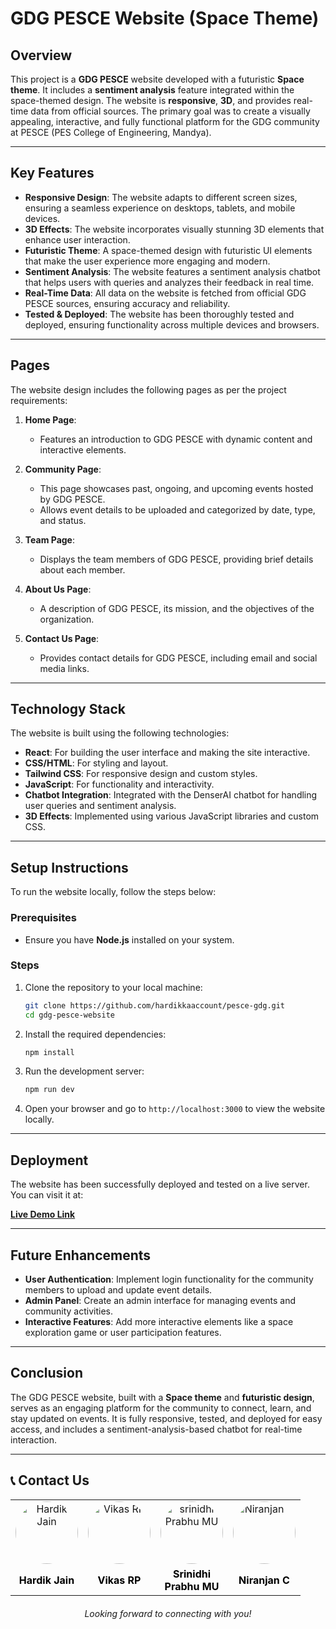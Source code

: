 # GDG PESCE Website (Space Theme)

## Overview

This project is a **GDG PESCE** website developed with a futuristic **Space theme**. It includes a **sentiment analysis** feature integrated within the space-themed design. The website is **responsive**, **3D**, and provides real-time data from official sources. The primary goal was to create a visually appealing, interactive, and fully functional platform for the GDG community at PESCE (PES College of Engineering, Mandya).

---

## Key Features

- **Responsive Design**: The website adapts to different screen sizes, ensuring a seamless experience on desktops, tablets, and mobile devices.
- **3D Effects**: The website incorporates visually stunning 3D elements that enhance user interaction.
- **Futuristic Theme**: A space-themed design with futuristic UI elements that make the user experience more engaging and modern.
- **Sentiment Analysis**: The website features a sentiment analysis chatbot that helps users with queries and analyzes their feedback in real time.
- **Real-Time Data**: All data on the website is fetched from official GDG PESCE sources, ensuring accuracy and reliability.
- **Tested & Deployed**: The website has been thoroughly tested and deployed, ensuring functionality across multiple devices and browsers.

---

## Pages

The website design includes the following pages as per the project requirements:

1. **Home Page**: 
   - Features an introduction to GDG PESCE with dynamic content and interactive elements.
   
2. **Community Page**:
   - This page showcases past, ongoing, and upcoming events hosted by GDG PESCE.
   - Allows event details to be uploaded and categorized by date, type, and status.

3. **Team Page**:
   - Displays the team members of GDG PESCE, providing brief details about each member.

4. **About Us Page**:
   - A description of GDG PESCE, its mission, and the objectives of the organization.
   
5. **Contact Us Page**:
   - Provides contact details for GDG PESCE, including email and social media links.

---

## Technology Stack

The website is built using the following technologies:

- **React**: For building the user interface and making the site interactive.
- **CSS/HTML**: For styling and layout.
- **Tailwind CSS**: For responsive design and custom styles.
- **JavaScript**: For functionality and interactivity.
- **Chatbot Integration**: Integrated with the DenserAI chatbot for handling user queries and sentiment analysis.
- **3D Effects**: Implemented using various JavaScript libraries and custom CSS.

---

## Setup Instructions

To run the website locally, follow the steps below:

### Prerequisites

- Ensure you have **Node.js** installed on your system.

### Steps

1. Clone the repository to your local machine:
   ```bash
   git clone https://github.com/hardikkaaccount/pesce-gdg.git
   cd gdg-pesce-website
   ```

2. Install the required dependencies:
   ```bash
   npm install
   ```

3. Run the development server:
   ```bash
   npm run dev
   ```

4. Open your browser and go to `http://localhost:3000` to view the website locally.

---

## Deployment

The website has been successfully deployed and tested on a live server. You can visit it at:

[**Live Demo Link**](https://yourwebsite.com)

---

## Future Enhancements

- **User Authentication**: Implement login functionality for the community members to upload and update event details.
- **Admin Panel**: Create an admin interface for managing events and community activities.
- **Interactive Features**: Add more interactive elements like a space exploration game or user participation features.

---

## Conclusion

The GDG PESCE website, built with a **Space theme** and **futuristic design**, serves as an engaging platform for the community to connect, learn, and stay updated on events. It is fully responsive, tested, and deployed for easy access, and includes a sentiment-analysis-based chatbot for real-time interaction.

---

## 📞 Contact Us  

<table style="width: 100%; text-align: center; border-collapse: collapse;">

  <tr>
    <td>
      <a href="https://github.com/hardikkaaccount" target="_blank">
        <img src="https://avatars.githubusercontent.com/u/141545710?v=4" alt="Hardik Jain" style="width: 100px; height: 100px; border-radius: 50%;">
      </a>
    </td>
    <td>
      <a href="https://github.com/Vikasrp24" target="_blank">
        <img src="https://media.licdn.com/dms/image/v2/D5603AQE9w9_esDQ3Hg/profile-displayphoto-shrink_800_800/profile-displayphoto-shrink_800_800/0/1733056456812?e=1738800000&v=beta&t=EpVlWduasfZns262SM0b5_h8sCFplOUX03WeDofb-Rk" alt="Vikas RP" style="width: 100px; height: 100px; border-radius: 50%;">
      </a>
    </td>
        <td>
      <a href="https://gitHub.com/Srinidhiprabhumu" target="_blank">
        <img src="https://media.licdn.com/dms/image/v2/D5603AQFp3x8kIr5-tw/profile-displayphoto-shrink_800_800/profile-displayphoto-shrink_800_800/0/1715504195864?e=1738800000&v=beta&t=q2zuWXw45LztEQupqmDAOwwDmrYmsNlm0bDbLrOKt9o" alt="srinidhi Prabhu MU" style="width: 100px; height: 100px; border-radius: 50%;">
      </a>
    </td>
        <td>
      <a href="https://github.com/SennaGtr28" target="_blank">
        <img src="https://media.licdn.com/dms/image/v2/D5603AQGWhSA51Nm9iw/profile-displayphoto-shrink_800_800/profile-displayphoto-shrink_800_800/0/1716106253823?e=1738800000&v=beta&t=6o3YGWmoeT9dICMmS0xqJfQaIVbMf4DXX7QhTUMk2to" alt="Niranjan C" style="width: 100px; height: 100px; border-radius: 50%;">
      </a>
    </td>
  </tr>
  
  <tr>
    <td>
      <a href="https://www.linkedin.com/in/hardikjain108/" target="_blank" style="text-decoration: none; color: black; font-weight: bold;">
        Hardik Jain
      </a>
    </td>
    <td>
      <a href="https://www.linkedin.com/in/rpvikas" target="_blank" style="text-decoration: none; color: black; font-weight: bold;">
        Vikas RP
      </a>
    </td>
    <td>
      <a href="https://www.linkedin.com/in/srinidhi0512/" target="_blank" style="text-decoration: none; color: black; font-weight: bold;">
        Srinidhi <br> Prabhu MU
      </a>
    </td>
    <td>
      <a href="https://www.linkedin.com/in/niranjan28c/" target="_blank" style="text-decoration: none; color: black; font-weight: bold;">
        Niranjan C
      </a>
    </td>
  </tr>

</table>


<p style="text-align: center; font-style: italic; margin-top: 20px;">Looking forward to connecting with you!</p>
